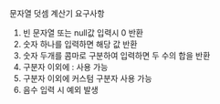 문자열 덧셈 계산기 요구사항

1. 빈 문자열 또는 null값 입력시 0 반환
2. 숫자 하나를 입력하면 해당 값 반환
3. 숫자 두개를 콤마로 구분하여 입력하면 두 수의 합을 반환
4. 구분자 이외에 : 사용 가능
5. 구분자 이외에 커스텀 구분자 사용 가능
6. 음수 입력 시 예외 발생
